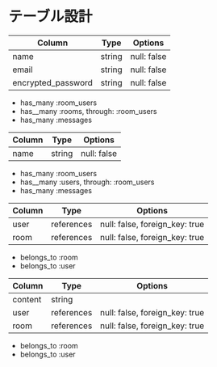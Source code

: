 # テーブル設計

<!-- users テーブル -->

| Column             | Type   | Options     |
| ------------------ | ------ | ----------- |
| name               | string | null: false |
| email              | string | null: false |
| encrypted_password | string | null: false |

<!-- Association -->

- has_many :room_users
- has__many :rooms, through: :room_users
- has_many :messages


<!-- rooms テーブル -->

| Column | Type   | Options     |
| ------ | ------ | ----------- |
| name   | string | null: false |

<!-- Association -->

- has_many :room_users
- has__many :users, through: :room_users
- has_many :messages

<!-- room_usersテーブル -->

| Column | Type       | Options                        |
| ------ | ---------- | ------------------------------ |
| user   | references | null: false, foreign_key: true |
| room   | references | null: false, foreign_key: true |

<!-- Association -->

- belongs_to :room
- belongs_to :user

<!-- messages テーブル -->

| Column  | Type       | Options                        |
| ------- | ---------- | ------------------------------ |
| content | string     |                                |
| user    | references | null: false, foreign_key: true |
| room    | references | null: false, foreign_key: true |

<!-- Association -->

- belongs_to :room
- belongs_to :user

